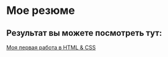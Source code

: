 # Мое резюме

## Результат вы можете посмотреть тут:

[Моя первая работа в HTML & CSS](https://grigorykonovalov.github.io/mypage/hw_index.html)
